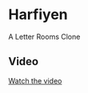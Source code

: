 # Harfiyen
A Letter Rooms Clone


## Video
[Watch the video](https://www.youtube.com/watch?v=UTheB2BjTHA)
